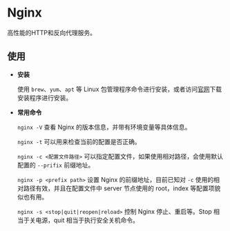 # Nginx

高性能的HTTP和反向代理服务。

## 使用

- **安装**

  使用 `brew`、`yum`、`apt` 等 Linux 包管理程序命令进行安装，或者访问[官网](https://nginx.org)下载安装程序进行安装。

- **常用命令**

  `nginx -V` 查看 Nginx 的版本信息，并带有环境变量等具体信息。

  `nginx -t` 可以用来检查当前的配置是否正确。

  `nginx -c <配置文件路径>` 可以指定配置文件，如果使用相对路径，会使用默认配置的 `--prifix` 前缀地址。

  `nginx -p <prefix path>` 设置 Nginx 的前缀地址，目前已知对 `-c` 使用的相对路径有效，并且在配置文件中 server 节点使用的 root，index 等配置项貌似也有用。

  `nginx -s <stop|quit|reopen|reload>` 控制 Nginx 停止、重启等。Stop 相当于关电源，quit 相当于执行安全关机命令。

